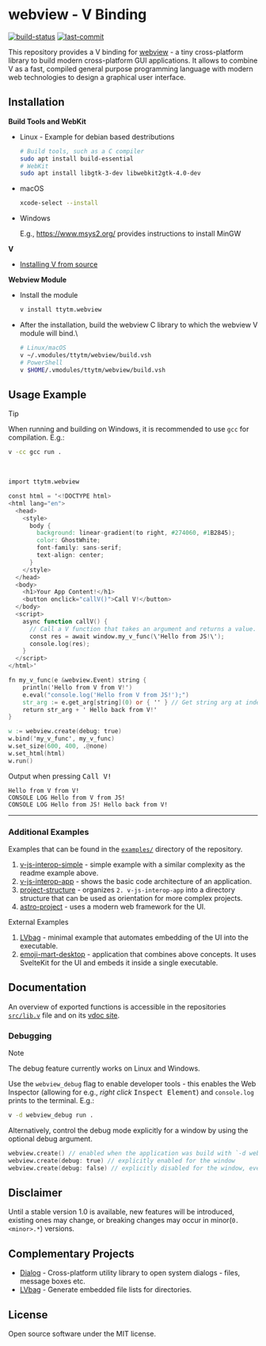 # webview - V Binding

[![build-status](https://img.shields.io/github/actions/workflow/status/ttytm/webview/ci.yml?branch=main&style=flat-rounded)](https://github.com/ttytm/webview/actions/workflows/ci.yml?query=branch%3Amain)
[![last-commit](https://img.shields.io/github/last-commit/ttytm/webview?style=flat-rounded)](https://github.com/ttytm/webview)

This repository provides a V binding for [webview](https://github.com/webview/webview) - a tiny cross-platform library
to build modern cross-platform GUI applications. It allows to combine V as a fast, compiled general
purpose programming language with modern web technologies to design a graphical user interface.

## Installation

**Build Tools and WebKit**

- Linux - Example for debian based destributions

  ```sh
  # Build tools, such as a C compiler
  sudo apt install build-essential
  # WebKit
  sudo apt install libgtk-3-dev libwebkit2gtk-4.0-dev
  ```

- macOS

  ```sh
  xcode-select --install
  ```

- Windows

  E.g., https://www.msys2.org/ provides instructions to install MinGW

**V**

- [Installing V from source](https://github.com/vlang/v#installing-v-from-source)

**Webview Module**

- Install the module

  ```sh
  v install ttytm.webview
  ```

- After the installation, build the webview C library to which the webview V module will bind.\

  ```sh
  # Linux/macOS
  v ~/.vmodules/ttytm/webview/build.vsh
  # PowerShell
  v $HOME/.vmodules/ttytm/webview/build.vsh
  ```

## Usage Example

> [!TIP]
> When running and building on Windows, it is recommended to use `gcc` for compilation. E.g.:
>
> ```sh
> v -cc gcc run .
> ```

<br>

```v ignore
import ttytm.webview

const html = '<!DOCTYPE html>
<html lang="en">
  <head>
    <style>
      body {
        background: linear-gradient(to right, #274060, #1B2845);
        color: GhostWhite;
        font-family: sans-serif;
        text-align: center;
      }
    </style>
  </head>
  <body>
    <h1>Your App Content!</h1>
    <button onclick="callV()">Call V!</button>
  </body>
  <script>
    async function callV() {
      // Call a V function that takes an argument and returns a value.
      const res = await window.my_v_func(\'Hello from JS!\');
      console.log(res);
    }
  </script>
</html>'

fn my_v_func(e &webview.Event) string {
	println('Hello from V from V!')
	e.eval("console.log('Hello from V from JS!');")
	str_arg := e.get_arg[string](0) or { '' } // Get string arg at index `0`
	return str_arg + ' Hello back from V!'
}

w := webview.create(debug: true)
w.bind('my_v_func', my_v_func)
w.set_size(600, 400, .@none)
w.set_html(html)
w.run()
```

Output when pressing <kbd>Call V!</kdb>

```
Hello from V from V!
CONSOLE LOG Hello from V from JS!
CONSOLE LOG Hello from JS! Hello back from V!
```

---

### Additional Examples

Examples that can be found in the [`examples/`](https://github.com/ttytm/webview/tree/master/examples) directory of the repository.

1. [v-js-interop-simple](https://github.com/ttytm/webview/tree/main/examples/v-js-interop-simple) - simple example with a similar complexity as the readme example above.
2. [v-js-interop-app](https://github.com/ttytm/webview/tree/main/examples/v-js-interop-app) - shows the basic code architecture of an application.
3. [project-structure](https://github.com/ttytm/webview/tree/main/examples/project-structure) - organizes `2. v-js-interop-app` into a directory structure that can be used as orientation for more complex projects.
4. [astro-project](https://github.com/ttytm/webview/tree/main/examples/astro-project) - uses a modern web framework for the UI.

External Examples

1. [LVbag](https://github.com/ttytm/LVbag/blob/main/examples/gui_project) - minimal example that automates embedding of the UI into the executable.
2. [emoji-mart-desktop](https://github.com/ttytm/emoji-mart-desktop) - application that combines above concepts. It uses SvelteKit for the UI and embeds it inside a single executable.

## Documentation

An overview of exported functions is accessible in the repositories [`src/lib.v`](https://github.com/ttytm/webview/blob/master/src/lib.v)
file and on its [vdoc site](https://ttytm.github.io/webview/webview.html).

### Debugging

> [!NOTE]
> The debug feature currently works on Linux and Windows.

Use the `webview_debug` flag to enable developer tools - this enables the Web Inspector (allowing
for e.g., _right click_ <kbd>Inspect Element</kbd>) and `console.log` prints to the terminal. E.g.:

```sh
v -d webview_debug run .
```

Alternatively, control the debug mode explicitly for a window by using the optional debug argument.

```v ignore
webview.create() // enabled when the application was build with `-d webview_debug`
webview.create(debug: true) // explicitly enabled for the window
webview.create(debug: false) // explicitly disabled for the window, even when built with `-d webview_debug`
```

## Disclaimer

Until a stable version 1.0 is available, new features will be introduced, existing ones may change,
or breaking changes may occur in minor(`0.<minor>.*`) versions.

## Complementary Projects

- [Dialog](https://github.com/ttytm/dialog) - Cross-platform utility library to open system dialogs - files, message boxes etc.
- [LVbag](https://github.com/ttytm/LVbag) - Generate embedded file lists for directories.

## License

Open source software under the MIT license.

